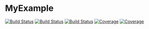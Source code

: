 # MyExample

[![Build Status](https://github.com/kyshen/MyExample.jl/actions/workflows/CI.yml/badge.svg?branch=main)](https://github.com/kyshen/MyExample.jl/actions/workflows/CI.yml?query=branch%3Amain)
[![Build Status](https://app.travis-ci.com/kyshen/MyExample.jl.svg?branch=main)](https://app.travis-ci.com/kyshen/MyExample.jl)
[![Build Status](https://ci.appveyor.com/api/projects/status/github/kyshen/MyExample.jl?svg=true)](https://ci.appveyor.com/project/kyshen/MyExample-jl)
[![Coverage](https://codecov.io/gh/kyshen/MyExample.jl/branch/main/graph/badge.svg)](https://codecov.io/gh/kyshen/MyExample.jl)
[![Coverage](https://coveralls.io/repos/github/kyshen/MyExample.jl/badge.svg?branch=main)](https://coveralls.io/github/kyshen/MyExample.jl?branch=main)
